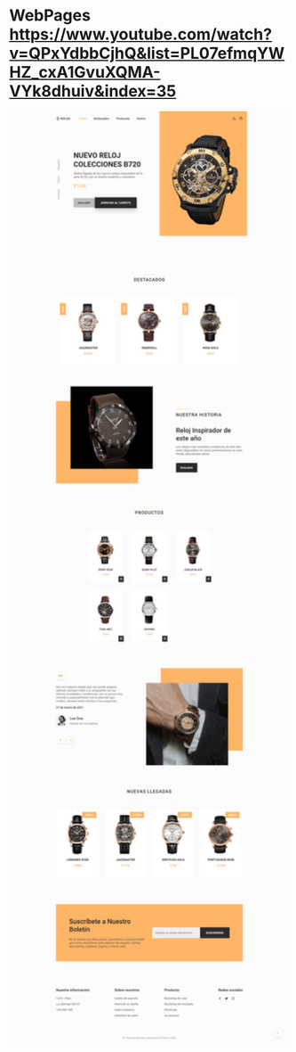 # WebPages https://www.youtube.com/watch?v=QPxYdbbCjhQ&list=PL07efmqYWHZ_cxA1GvuXQMA-VYk8dhuiv&index=35
<p align="center">
  <img src="preview.png" alt="preview del proyecto"  width="1600">
</p>